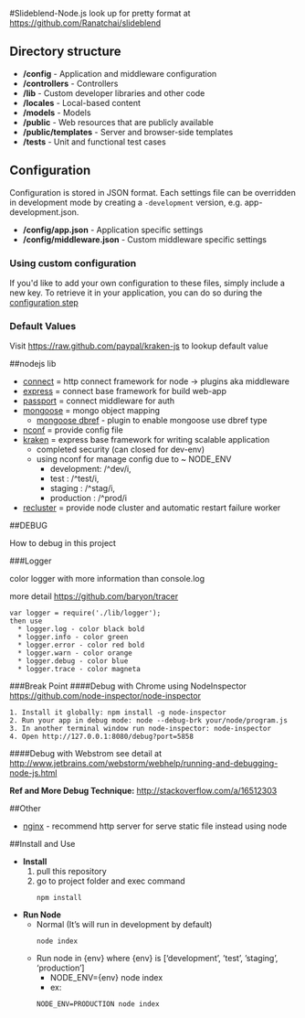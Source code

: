 #Slideblend-Node.js
look up for pretty format at https://github.com/Ranatchai/slideblend
## Directory structure
- **/config** - Application and middleware configuration
- **/controllers** - Controllers
- **/lib** - Custom developer libraries and other code
- **/locales** - Local-based content
- **/models** - Models
- **/public** - Web resources that are publicly available
- **/public/templates** - Server and browser-side templates
- **/tests** - Unit and functional test cases

## Configuration

Configuration is stored in JSON format. Each settings file can be overridden in development mode by creating a `-development` version, e.g. app-development.json.

- **/config/app.json** - Application specific settings
- **/config/middleware.json** - Custom middleware specific settings

### Using custom configuration
If you'd like to add your own configuration to these files, simply include a new key.
To retrieve it in your application, you can do so during the [configuration step](#application-life-cycle-middleware)

### Default Values
Visit https://raw.github.com/paypal/kraken-js to lookup default value

##nodejs lib

   * [connect](https://github.com/senchalabs/connect) = http connect framework for node -> plugins aka middleware 
   * [express](http://expressjs.com/)  = connect base framework for build web-app
   * [passport](http://passportjs.org/) = connect middleware for auth
   * [mongoose](http://mongoosejs.com/) = mongo object mapping
      * [mongoose dbref](https://github.com/goulash1971/mongoose-dbref) - plugin to enable mongoose use dbref type
   * [nconf](https://github.com/flatiron/nconf) = provide config file
   * [kraken](http://krakenjs.com/) = express base framework for writing scalable application
      * completed security (can closed for dev-env)
      * using nconf for manage config due to ~ NODE_ENV
         * development: /^dev/i,
         * test       : /^test/i,
         * staging    : /^stag/i,
         * production : /^prod/i 
   * [recluster](https://github.com/doxout/recluster) = provide node cluster and automatic restart failure worker

##DEBUG 

  How to debug in this project
  
 ###Logger
  
  color logger with more information than console.log
  
  more detail https://github.com/baryon/tracer
  ```
  var logger = require('./lib/logger');
  then use
    * logger.log - color black bold
    * logger.info - color green
    * logger.error - color red bold
    * logger.warn - color orange
    * logger.debug - color blue
    * logger.trace - color magneta
  ```

###Break Point
####Debug with Chrome using NodeInspector
https://github.com/node-inspector/node-inspector
```
1. Install it globally: npm install -g node-inspector
2. Run your app in debug mode: node --debug-brk your/node/program.js
3. In another terminal window run node-inspector: node-inspector
4. Open http://127.0.0.1:8080/debug?port=5858
```
####Debug with Webstrom
see detail at http://www.jetbrains.com/webstorm/webhelp/running-and-debugging-node-js.html

  __Ref and More Debug Technique:__ http://stackoverflow.com/a/16512303

##Other

   * [nginx](http://blog.argteam.com/coding/hardening-node-js-for-production-part-2-using-nginx-to-avoid-node-js-load/) - recommend http server for serve static file instead using node

##Install and Use

   * __Install__
        1.  pull this repository
        2.  go to project folder and exec command
            ``` 
            npm install
            ```
   * __Run Node__
      * Normal (It’s will run in development by default)
        ```          
        node index
        ```
      * Run node in {env} where {env} is [‘development’, ’test’, ’staging’, ‘production’]
         * NODE_ENV={env} node index 
         * ex: 
        ``` 
        NODE_ENV=PRODUCTION node index 
        ```
